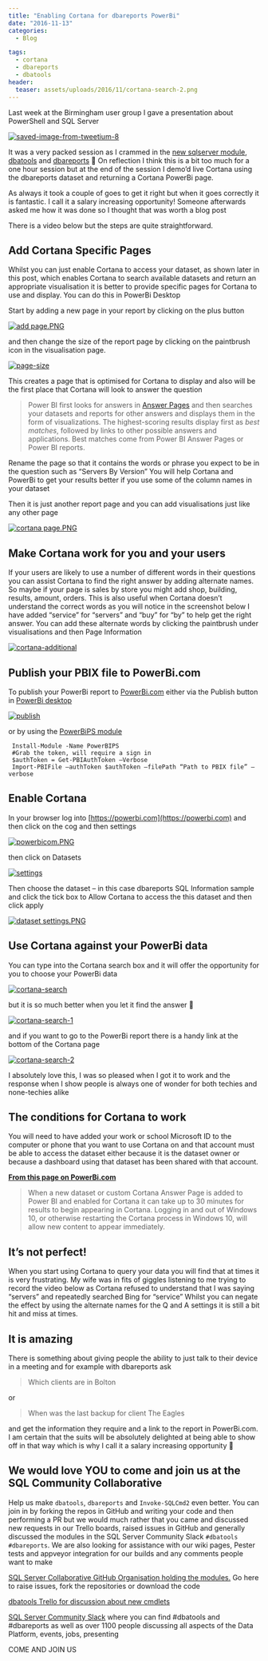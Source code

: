 ```yaml
---
title: "Enabling Cortana for dbareports PowerBi"
date: "2016-11-13"
categories:
  - Blog

tags:
  - cortana
  - dbareports
  - dbatools
header: 
  teaser: assets/uploads/2016/11/cortana-search-2.png
---
```

Last week at the Birmingham user group I gave a presentation about PowerShell and SQL Server

[![saved-image-from-tweetium-8](/assets/uploads/2016/11/saved-image-from-tweetium-8.jpg)](/assets/uploads/2016/11/saved-image-from-tweetium-8.jpg)

It was a very packed session as I crammed in the [new sqlserver module](https://blogs.technet.microsoft.com/dataplatforminsider/2016/06/30/sql-powershell-july-2016-update/), [dbatools](https://dbatools.io) and [dbareports](https://dbareports.io) 🙂 On reflection I think this is a bit too much for a one hour session but at the end of the session I demo’d live Cortana using the dbareports dataset and returning a Cortana PowerBi page.

As always it took a couple of goes to get it right but when it goes correctly it is fantastic. I call it a salary increasing opportunity! Someone afterwards asked me how it was done so I thought that was worth a blog post

There is a video below but the steps are quite straightforward.

Add Cortana Specific Pages
--------------------------

Whilst you can just enable Cortana to access your dataset, as shown later in this post, which enables Cortana to search available datasets and return an appropriate visualisation it is better to provide specific pages for Cortana to use and display. You can do this in PowerBi Desktop

Start by adding a new page in your report by clicking on the plus button

[![add page.PNG](/assets/uploads/2016/11/add-page.png)](/assets/uploads/2016/11/add-page.png)

and then change the size of the report page by clicking on the paintbrush icon in the visualisation page.

[![page-size](/assets/uploads/2016/11/page-size.png)](/assets/uploads/2016/11/page-size.png)

This creates a page that is optimised for Cortana to display and also will be the first place that Cortana will look to answer the question

> Power BI first looks for answers in [Answer Pages](https://powerbi.microsoft.com/en-us/documentation/powerbi-service-cortana-desktop-entity-cards/) and then searches your datasets and reports for other answers and displays them in the form of visualizations. The highest-scoring results display first as _best matches_, followed by links to other possible answers and applications. Best matches come from Power BI Answer Pages or Power BI reports.

Rename the page so that it contains the words or phrase you expect to be in the question such as “Servers By Version” You will help Cortana and PowerBi to get your results better if you use some of the column names in your dataset

Then it is just another report page and you can add visualisations just like any other page

[![cortana page.PNG](/assets/uploads/2016/11/cortana-page.png)](/assets/uploads/2016/11/cortana-page.png)

Make Cortana work for you and your users
----------------------------------------

If your users are likely to use a number of different words in their questions you can assist Cortana to find the right answer by adding alternate names. So maybe if your page is sales by store you might add shop, building, results, amount, orders. This is also useful when Cortana doesn’t understand the correct words as you will notice in the screenshot below I have added “service” for “servers” and “buy” for “by” to help get the right answer. You can add these alternate words by clicking the paintbrush under visualisations and then Page Information

[![cortana-additional](/assets/uploads/2016/11/cortana-additional.png)](/assets/uploads/2016/11/cortana-additional.png)

Publish your PBIX file to PowerBi.com
-------------------------------------

To publish your PowerBi report to [PowerBi.com](https://powerbi.com) either via the Publish button in [PowerBi desktop](http://go.microsoft.com/fwlink/?LinkID=521662)

[![publish](/assets/uploads/2016/11/publish.png)](/assets/uploads/2016/11/publish.png)

or by using the [PowerBiPS module](https://github.com/DevScope/powerbi-powershell-modules)
```
 Install-Module -Name PowerBIPS  
 #Grab the token, will require a sign in  
 $authToken = Get-PBIAuthToken –Verbose  
 Import-PBIFile –authToken $authToken –filePath “Path to PBIX file” –verbose
```
Enable Cortana
--------------

In your browser log into [https://powerbi.com](https://powerbi.com) and then click on the cog and then settings

[![powerbicom.PNG](/assets/uploads/2016/11/powerbicom.png)](/assets/uploads/2016/11/powerbicom.png)

then click on Datasets

[![settings](/assets/uploads/2016/11/settings.png)](/assets/uploads/2016/11/settings.png)

Then choose the dataset – in this case dbareports SQL Information sample and click the tick box to Allow Cortana to access the this dataset and then click apply

[![dataset settings.PNG](/assets/uploads/2016/11/dataset-settings.png)](/assets/uploads/2016/11/dataset-settings.png)

Use Cortana against your PowerBi data
-------------------------------------

You can type into the Cortana search box and it will offer the opportunity for you to choose your PowerBi data

[![cortana-search](/assets/uploads/2016/11/cortana-search.png)](/assets/uploads/2016/11/cortana-search.png)

but it is so much better when you let it find the answer 🙂

[![cortana-search-1](/assets/uploads/2016/11/cortana-search-11.png)](/assets/uploads/2016/11/cortana-search-11.png)

and if you want to go to the PowerBi report there is a handy link at the bottom of the Cortana page

[![cortana-search-2](/assets/uploads/2016/11/cortana-search-2.png)](/assets/uploads/2016/11/cortana-search-2.png)

I absolutely love this, I was so pleased when I got it to work and the response when I show people is always one of wonder for both techies and none-techies alike

The conditions for Cortana to work
----------------------------------

You will need to have added your work or school Microsoft ID to the computer or phone that you want to use Cortana on and that account must be able to access the dataset either because it is the dataset owner or because a dashboard using that dataset has been shared with that account.

**[From this page on PowerBi.com](https://powerbi.microsoft.com/en-us/documentation/powerbi-service-cortana-enable/)**

> When a new dataset or custom Cortana Answer Page is added to Power BI and enabled for Cortana it can take up to 30 minutes for results to begin appearing in Cortana. Logging in and out of Windows 10, or otherwise restarting the Cortana process in Windows 10, will allow new content to appear immediately.

It’s not perfect!
-----------------

When you start using Cortana to query your data you will find that at times it is very frustrating. My wife was in fits of giggles listening to me trying to record the video below as Cortana refused to understand that I was saying “servers” and repeatedly searched Bing for “service” Whilst you can negate the effect by using the alternate names for the Q and A settings it is still a bit hit and miss at times.

It is amazing
-------------

There is something about giving people the ability to just talk to their device in a meeting and for example with dbareports ask

> Which clients are in Bolton

or

> When was the last backup for client The Eagles

and get the information they require and a link to the report in PowerBi.com. I am certain that the suits will be absolutely delighted at being able to show off in that way which is why I call it a salary increasing opportunity 🙂

We would love YOU to come and join us at the SQL Community Collaborative
------------------------------------------------------------------------

Help us make `dbatools`, `dbareports` and `Invoke-SQLCmd2` even better. You can join in by forking the repos in GitHub and writing your code and then performing a PR but we would much rather that you came and discussed new requests in our Trello boards, raised issues in GitHub and generally discussed the modules in the SQL Server Community Slack `#dbatools` `#dbareports`. We are also looking for assistance with our wiki pages, Pester tests and appveyor integration for our builds and any comments people want to make

[SQL Server Collaborative GitHub Organisation holding the modules.](https://github.com/sqlcollaborative/) Go here to raise issues, fork the repositories or download the code

[dbatools Trello for discussion about new cmdlets](https://dbatools.io/trello)

[SQL Server Community Slack](https://dbatools.io/slack) where you can find #dbatools and #dbareports as well as over 1100 people discussing all aspects of the Data Platform, events, jobs, presenting

COME AND JOIN US






















